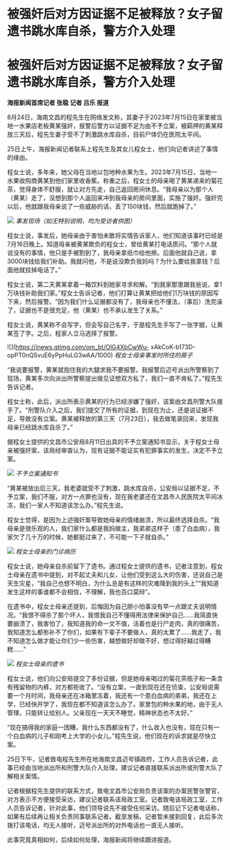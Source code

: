 # 被强奸后对方因证据不足被释放？女子留遗书跳水库自杀，警方介入处理

# 被强奸后对方因证据不足被释放？女子留遗书跳水库自杀，警方介入处理

**海报新闻首席记者 张稳 记者 吕乐 报道**

8月24日，海南文昌的程先生在网络发文称，其妻子于2023年7月15日在家里被当地一水果店老板黄某强奸，报警后警方以证据不足为由不予立案，被羁押的黄某释放三天后，程先生妻子受不了刺激跳水库自杀，目前尸体仍在医院太平间。

25日上午，海报新闻记者联系上程先生及其女儿程女士，他们向记者讲述了事情的缘由。

程女士说，多年来，她父母在当地以包地种水果为生。2023年7月15日，当地一水果收购商黄某到他们家里收香蕉。称重之后，程女士的母亲喝了黄某递来的菊花茶，觉得身体不舒服，就让对方先走，自己返回房间休息。“我母亲以为那个人（黄某）走了，没想到那个人返回来冲到我母亲的房间里面，实施了强奸。强奸完以后，他就跟我母亲说了一些威胁的话，丢了150块钱，然后就跑掉了。”

![](https://inews.gtimg.com/om_bt/Oa2QxzyUxSSlsR4Qb8hWc7DKQuGdSpq9DF0MfCGfDr9B8AA/1000)
_事发现场（如无特别说明，均为受访者供图）_

程女士说，事发后，她母亲由于害怕未敢将实情告诉家人，他们知道该事时已经是7月16日晚上。知道母亲被黄某欺负的程女士，曾给黄某打电话质问。“那个人就说没有的事情，他只是手被割到了，我母亲拿纸巾给他擦。后面他就自己说，拿3000块钱给我们补助。我就问他，不是说没欺负我妈吗？为什么要给我拿钱？后面他就挂掉电话了。”

程女士说，第二天黄某拿着一箱饮料到她家寻求和解。“到我家那里跟我爸说，拿1万块钱补助我们家。”程女士告诉记者，他们打算让黄某把给他们1万块钱的原因写下来，然后报警。“因为我们什么证据都没有了，我母亲也不懂法，（事后）洗完澡了，证据也不是很充足，他（黄某）也不承认发生了关系。”

程女士说，黄某称不会写字，但会写自己名字，于是程先生手写了一张字据，让黄某签了字。之后，程家人立马选择了报警。

![](https://inews.gtimg.com/om_bt/OlG4XbCwWu-
xAkCoK-b173D-opPT0nQ5vuE6yPpHuLG3wAA/1000) _程女士母亲事发时所住的房子_

“我说要报警，黄某就抱住我的大腿求我不要报警。我报警后迈号派出所警察到了现场，黄某多次向派出所警察提出做见证想双方私了，我们一直不肯私了。”程先生告诉记者。

程女士称，此后，派出所表示黄某的行为已经涉嫌了强奸，该案由文昌刑警大队接手了。“刑警队介入之后，我们提交了所有的证据，到现在为止，还是说证据不足，导致没有立案。黄某被释放的第三天（7月23日），我去做笔录回来，发现我母亲已经跳水库自杀了。”

据程女士提供的文昌市公安局8月11日出具的不予立案通知书显示，关于程女士母亲被强奸案，该局经审查认为，现有证据不能证实有犯罪事实的发生，决定不予立案。

![](https://inews.gtimg.com/om_bt/O_KeiKCOfe_SXWZ6ZpcQ6gar8iA5HC0XtEfzQ8OhILdZMAA/1000)
_不予立案通知书_

“黄某被放出后三天，我老婆就受不了刺激，跳水库自杀，公安局以证据不足，不予立案，我们不服，对方一点罪也没有，现在我老婆还在文昌市人民医院太平间冰冻，我们一家人不知道该怎么办。”程先生说。

程女士觉得，是因为上述强奸案导致她母亲的情绪崩溃，所以最终选择自杀。“我母亲是很乐观的人，我们家什么都是我妈做主，我弟弟这样子（患了白血病），我家欠了几十万的时候，她都挺过来了，不可能一下子就自杀。”

![](https://inews.gtimg.com/om_bt/O5CX_Rr_0hIouTFvEWVmpYaqsxkiDJh1NPJy26HyAXJbkAA/1000)
_程女士母亲的门诊病历_

程女士说，她母亲自杀前留下了遗书。通过程女士提供的遗书，记者注意到，程女士母亲在遗书中提到，对不起丈夫和儿女，让他们受到这么大的伤害，还说自己是天生灾星，“我自己也想不明白，为什么总是有这样的灾难降到我的头上”“我知道发生这样的事谁都不会相信，不理解，我也百口莫辩”。

在遗书中，程女士母亲还提到，后悔因为自己胆小怕事没有早一点跟丈夫说明情况。“我恨不得杀了那个坏人，我恨我自己不懂得用法律来保护自己……我简直快要崩溃了，我害怕了，我知道我的命一文不值，活着也是行尸走肉，真的很痛苦，我知道怎么都弥补不了你们，如果有下辈子不要做人，真的太累了……我走了，我不知道怎么做才能让你们少一些伤害，越想做好却做不好，想过得好越过得糟糕……”

![](https://inews.gtimg.com/om_bt/OchHFEEc4oEPDH-P8oNx7ItGWJ3NSkdSzvv_H7t3-tF-0AA/1000)
_程女士母亲的遗书_

程女士说，他们向公安局提交了多份证据，但是她母亲喝过的菊花茶瓶子和一条含有残留物的内裤，对方都拒收了。“没有立案，一直到现在还在侦查，公安局说需要一个月时间，我母亲还在冰箱里冻着，我还有一个患白血病的弟弟，我还在上学，已经快开学了，我现在都不知道该怎么办了。家里包的种水果的地，由于无人管理，只能转让给别人。父亲现在一天天不睡觉，精神状态也不太好。”

“现在搞得我的家庭一团糟，我什么东西都没有了，什么收入也没有，现在只有一个白血病的儿子和刚考上大学的小女儿。”程先生说，他们现在的诉求就是尽快立案。

25日下午，记者致电程先生所在地海南文昌迈号镇政府，工作人员告诉记者，此事已经由当地派出所和刑警大队介入处理，建议记者直接联系派出所或刑警大队了解相关案情。

记者根据程先生提供的联系方式，致电文昌市公安局负责该案的办案民警张警官，对方表示不方便接受采访，建议记者联系该局政工室。记者致电该局政工室，工作人员告诉记者，针对此事，他们领导说先不接受任何采访。随后记下记者电话称，如果有后续再让相关负责同事联系记者。截至发稿，记者暂未接到回复，此后多次拨打该电话，均无人接听，迈号派出所的对外电话也一直无人接听。

此事究竟真相如何，后续如何处理，海报新闻将继续跟进报道。


